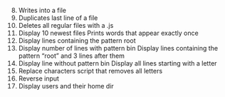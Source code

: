 8. Writes into a file
9. Duplicates last line of a file
10. Deletes all regular files with a .js
12. Display 10 newest files
Prints words that appear exactly once
14. Display lines containing the pattern root
15. Display number of lines with pattern bin 
Display lines containing the pattern “root” and 3 lines after them
17. Display line without pattern bin
Display all lines starting with a letter
19. Replace characters
script that removes all letters
21. Reverse input
22. Display users and their home dir
